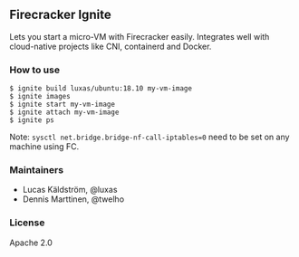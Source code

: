 ## Firecracker Ignite

Lets you start a micro-VM with Firecracker easily.
Integrates well with cloud-native projects like CNI, containerd and Docker.

### How to use

```console
$ ignite build luxas/ubuntu:18.10 my-vm-image
$ ignite images
$ ignite start my-vm-image
$ ignite attach my-vm-image
$ ignite ps
```

Note: `sysctl net.bridge.bridge-nf-call-iptables=0` need to be set on any machine using FC.

### Maintainers

- Lucas Käldström, @luxas
- Dennis Marttinen, @twelho

### License

Apache 2.0
